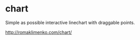 chart
=====

Simple as possible interactive linechart with draggable points.

http://romaklimenko.com/chart/